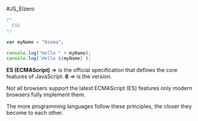 #JS_Elzero 
```js
/*
  ES6
*/

var myName = "Osama";

console.log("Hello " + myName);
console.log(`Hello ${myName}`);
```

**ES (ECMAScript)** => is the official specification that defines the core features of JavaScript.
**6** => is the version.

Not all browsers support the latest ECMAScript (ES) features only modern browsers fully implement them.


The more programming languages follow these principles, the closer they become to each other.